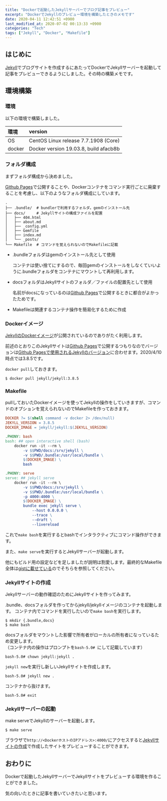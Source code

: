```yaml
---
title: "Dockerで起動したJekyllサーバーでブログ記事をプレビュー"
excerpt: "DockerでJekyllのプレビュー環境を構築したときのメモです"
date: 2020-04-11 12:42:51 +0900
last_modified_at: 2020-07-02 00:13:33 +0900
categories: "Tech"
tags: ["Jekyll", "Docker", "Makefile"]
---
```


## はじめに

[Jekyll][jekyll]でブログサイトを作成するにあたってDockerでJekyllサーバーを起動して記事をプレビューできるようにしました。その時の構築メモです。

## 環境構築

### 環境

以下の環境で構築しました。

| 環境 | version |
| :---- | :---- |
| OS | CentOS Linux release 7.7.1908 (Core) |
| docker | Docker version 19.03.8, build afacb8b |

### フォルダ構成

まずフォルダ構成から決めました。

[Github Pages][github-pages]で公開することや、Dockerコンテナをコマンド実行ごとに廃棄することを考慮し、以下のようなフォルダ構成にしています。

```
.
├── .bundle/  # bundlerで利用するフォルダ。gemのインストール先
├── docs/     # Jekyllサイトの構成ファイルを配置
│   ├── 404.html
│   ├── about.md
│   ├── _config.yml
│   ├── Gemfile
│   ├── index.md
│   └── _posts/
└── Makefile  # コマンドを覚えられないのでMakefileに記載
```

- .bundleフォルダはgemのインストール先として使用

    コンテナは使い捨てにするので、毎回gemのインストールをしなくていいように.bundleフォルダをコンテナにマウントして再利用します。

- docsフォルダはJekyllサイトのフォルダ／ファイルの配置先として使用

    名前がdocsになっているのは[Github Pages][github-pages]で公開するときに都合がよかったためです。

- Makefileは関連するコンテナ操作を簡易化するために作成

### Dockerイメージ

[JekyllのDockerイメージ][jekyll-docker]が公開されているのでありがたく利用します。

前述のとおりこのJekyllサイトは[Github Pages][github-pages]で公開するつもりなのでバージョンは[Github Pagesで使用されるJekyllのバージョン][github-versions]に合わせます。2020/4/10時点では3.8.5です。

`docker pull`しておきます。

```
$ docker pull jekyll/jekyll:3.8.5
```

### Makefile

pullしておいたDockerイメージを使ってJekyllの操作をしていきますが、コマンドのオプションを覚えられないのでMakefileを作っておきます。

``` makefile
DOCKER ?= $(shell command -v docker 2> /dev/null)
JEKYLL_VERSION = 3.8.5
DOCKER_IMAGE = jekyll/jekyll:$(JEKYLL_VERSION)

.PHONY: bash
bash: ## open interactive shell (bash)
	docker run -it --rm \
		-v $$PWD/docs:/srv/jekyll \
		-v $$PWD/.bundle:/usr/local/bundle \
		$(DOCKER_IMAGE) \
		bash

.PHONY: serve
serve: ## jekyll serve
	docker run -it --rm \
		-v $$PWD/docs:/srv/jekyll \
		-v $$PWD/.bundle:/usr/local/bundle \
		-p 4000:4000 \
		$(DOCKER_IMAGE) \
		bundle exec jekyll serve \
			--host 0.0.0.0 \
			--trace \
			--draft \
			--livereload
```

これで`make bash`を実行するとbashでインタラクティブにコマンド操作ができます。

また、`make serve`を実行するとJekyllサーバーが起動します。

他にもビルド用の設定などを足しましたが説明は割愛します。最終的なMakefile全体は[gistに載せている][gist-makefile]のでそちらを参照してください。

### Jekyllサイトの作成

Jekyllサーバーの動作確認のためにJekyllサイトを作ってみます。

.bundle、docsフォルダを作ってからjekyll/jekyllイメージのコンテナを起動します。
コンテナ内でコマンドを実行したいので`make bash`を実行します。

```
$ mkdir {.bundle,docs}
$ make bash
```

docsフォルダをマウントした影響で所有者がローカルの所有者になっているため変更します。  
（コンテナ内の操作はプロンプトを`bash-5.0# `にして記載しています）

```
bash-5.0# chown jekyll:jekyll .
```

`jekyll new`を実行し新しいJekyllサイトを作成します。

```
bash-5.0# jekyll new .
```

コンテナから抜けます。

```
bash-5.0# exit
```

### Jekyllサーバーの起動

make serveでJekyllのサーバーを起動します。

```
$ make serve
```

ブラウザで`http://<DockerホストのIPアドレス>:4000/`にアクセスすると[Jekyllサイトの作成](#Jekyllサイトの作成)で作成したサイトをプレビューすることができます。


<!--
### コマンド一覧

コピペで動く（かもしれない）コマンド一覧です。
プロンプト部分（`$`、`bash-5.0#`）は取り除いてください。

```
$ mkdir jekyll-test
$ cd jekyll-test
$ curl -o Makefile https://gist.githubusercontent.com/yiwkr/0175f7a1b990f195db670694f28b83ba/raw/7aba4abcbd1b8c984fcb15fe4f96cd64528fd59c/Makefile
$ mkdir {.bundle,docs}
$ make bash
bash-5.0# chown jekyll:jekyll .
bash-5.0# jekyll new .
bash-5.0# exit
$ make serve
```
-->

## おわりに

Dockerで起動したJekyllサーバーでJekyllサイトをプレビューする環境を作ることができました。

気の向いたときに記事を書いていきたいと思います。


[jekyll]: https://jekyllrb.com/
[github-pages]: https://help.github.com/ja/github/working-with-github-pages
[github-versions]: https://pages.github.com/versions/
[jekyll-docker]: https://hub.docker.com/r/jekyll/jekyll/
[gist-makefile]: https://gist.github.com/yiwkr/0175f7a1b990f195db670694f28b83ba
